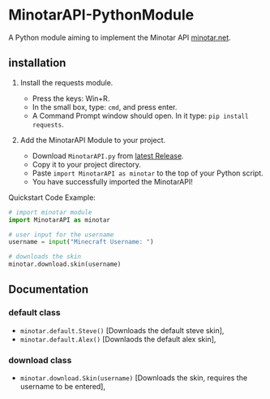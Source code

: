 # MinotarAPI-PythonModule
A Python module aiming to implement the Minotar API [minotar.net](https://minotar.net/).

## installation
1. Install the requests module.
    - Press the keys: Win+R.
    - In the small box, type: `cmd`, and press enter.
    - A Command Prompt window should open. In it type: `pip install requests`.

2. Add the MinotarAPI Module to your project.
    - Download `MinotarAPI.py` from [latest Release](https://github.com/airlineKing089/MinotarAPI-PythonModule/releases).
    - Copy it to your project directory.
    - Paste `import MinotarAPI as minotar` to the top of your Python script.
    - You have successfully imported the MinotarAPI!

Quickstart Code Example:
```python
# import minotar module
import MinotarAPI as minotar

# user input for the username
username = input("Minecraft Username: ")

# downloads the skin
minotar.download.skin(username)
```

## Documentation

### default class
- `minotar.default.Steve()` [Downloads the default steve skin],
- `minotar.default.Alex()` [Downlaods the default alex skin],

### download class
- `minotar.download.Skin(username)` [Downloads the skin, requires the username to be entered],
